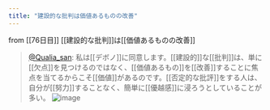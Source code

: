 ```yaml
---
title: "建設的な批判は価値あるものの改善"
---
```


from [[76日目]]
[[建設的な批判]]は[[価値あるものの改善]]
> [@Qualia_san](https://twitter.com/Qualia_san/status/1631373384566312961?s=20): 私は[[デボノ]]に同意します。[[建設的]]な[[批判]]は、単に[[欠点]]を見つけるのではなく、[[価値あるもの]]を[[改善]]することに焦点を当てるからこそ[[価値]]があるのです。[[否定的な批評]]をする人は、自分が[[努力]]することなく、簡単に[[優越感]]に浸ろうとしていることが多い。
> ![image](https://pbs.twimg.com/media/FqPNaoXaIAA5TU0.png)


